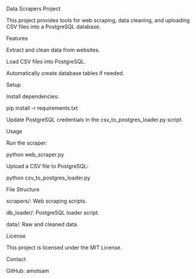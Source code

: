 Data Scrapers Project

This project provides tools for web scraping, data cleaning, and uploading CSV files into a PostgreSQL database.

Features

Extract and clean data from websites.

Load CSV files into PostgreSQL.

Automatically create database tables if needed.

Setup

Install dependencies:

pip install -r requirements.txt

Update PostgreSQL credentials in the csv_to_postgres_loader.py script.

Usage

Run the scraper:

python web_scraper.py

Upload a CSV file to PostgreSQL:

python csv_to_postgres_loader.py

File Structure

scrapers/: Web scraping scripts.

db_loader/: PostgreSQL loader script.

data/: Raw and cleaned data.

License

This project is licensed under the MIT License.

Contact

GitHub: amotsam

